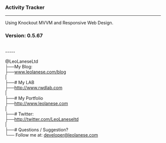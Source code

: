 ### Activity Tracker
------

Using Knockout MVVM and Responsive Web Design.

### Version: 0.5.67


<br>
-----


@LeoLaneseLtd<br>
├──My Blog:<br>
├──<a href="www.leolanese.com/blog">www.leolanese.com/blog</a><br>
|<br>
├──# My LAB<br>
├──<a href="http://www.rwdlab.com">http://www.rwdlab.com</a><br>
|<br>
├──# My Portfolio<br>
├──<a href="http://www.leolanese.com">http://www.leolanese.com</a><br>
|<br>
├──# Twitter:<br>
├──<a href="http://twitter.com/LeoLaneseltd">http://twitter.com/LeoLaneseltd</a><br>
|<br>
├──# Questions / Suggestion?<br>
└── Follow me at: <a href="mail:to">developer@leolanese.com</a><br>